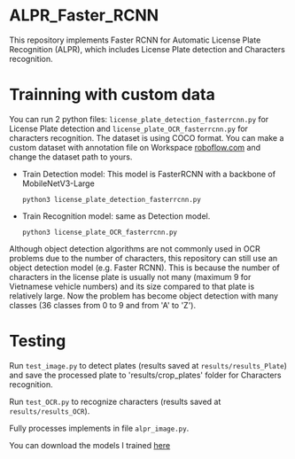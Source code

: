# ALPR_Faster_RCNN
This repository implements Faster RCNN for Automatic License Plate Recognition (ALPR), which includes License Plate detection and Characters recognition.

# Trainning with custom data
You can run 2 python files: `license_plate_detection_fasterrcnn.py` for License Plate detection and `license_plate_OCR_fasterrcnn.py` for characters recognition.
The dataset is using COCO format. You can make a custom dataset with annotation file on Workspace [roboflow.com](https://roboflow.com) and change the dataset path to yours.

* Train Detection model: This model is FasterRCNN with a backbone of MobileNetV3-Large

	`python3 license_plate_detection_fasterrcnn.py`

* Train Recognition model: same as Detection model.

	`python3 license_plate_OCR_fasterrcnn.py`

Although object detection algorithms are not commonly used in OCR problems due to the number of characters, this repository can still use an object detection model (e.g. Faster RCNN). This is because the number of characters in the license plate is usually not many (maximum 9 for Vietnamese vehicle numbers) and its size compared to that plate is relatively large. Now the problem has become object detection with many classes (36 classes from 0 to 9 and from 'A' to 'Z').

# Testing

Run `test_image.py` to detect plates (results saved at `results/results_Plate`) and save the processed plate to 'results/crop_plates' folder for Characters recognition.

Run `test_OCR.py` to recognize characters (results saved at `results/results_OCR`).

Fully processes implements in file `alpr_image.py`.

You can download the models I trained [here](https://drive.google.com/drive/folders/1aBgkTKwyrxrC2zVStFpFMSlvnHM3Ibl2?usp=sharing)

